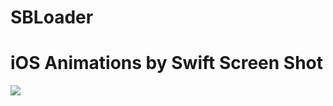 # SBLoader
iOS Animations by Swift 
Screen Shot
============
<img src="https://github.com/liufsd/SBLoader/blob/master/1441186442888419.gif"/>
